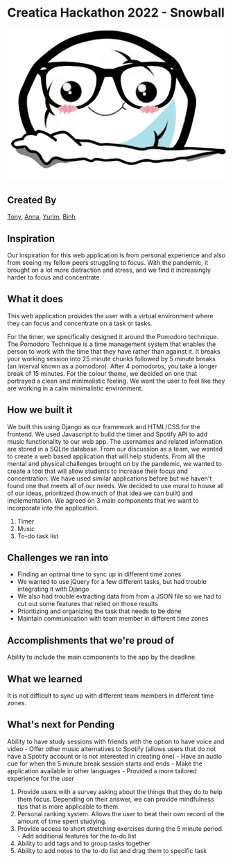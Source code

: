 # Creatica Hackathon 2022 - Snowball

![Snowball Logo](study/static/img/snowball.png)

## Created By

[Tony](https://github.com/trobutlef), [Anna](https://github.com/bluebeepie), [Yurim](https://github.com/lina1919), [Binh](https://github.com/thabinhl21)

## Inspiration
Our inspiration for this web application is from personal experience and also from seeing my fellow peers struggling to focus. With the pandemic, it brought on a lot more distraction and stress, and we find it increasingly harder to focus and concentrate.

## What it does
This web application provides the user with a virtual environment where they can focus and concentrate on a task or tasks. 

For the timer, we specifically designed it around the Pomodoro technique. The Pomodoro Technique is a time management system that enables the person to work with the time that they have rather than against it. It breaks your working session into 25 minute chunks followed by 5 minute breaks (an interval known as a pomodoro). After 4 pomodoros, you take a longer break of 15 minutes. For the colour theme, we decided on one that portrayed a clean and minimalistic feeling. We want the user to feel like they are working in a calm minimalistic environment.

## How we built it
We built this using Django as our framework and HTML/CSS for the frontend. We used Javascript to build the timer and Spotify API to add music functionality to our web app. The usernames and related information are stored in a SQLite database. From our discussion as a team, we wanted to create a web based application that will help students. From all the mental and physical challenges brought on by the pandemic, we wanted to create a tool that will allow students to increase their focus and concentration. We have used similar applications before but we haven't found one that meets all of our needs. We decided to use mural to house all of our ideas, prioritized (how much of that idea we can built) and implementation. We agreed on 3 main components that we want to incorporate into the application.

1. Timer
1. Music
1. To-do task list
## Challenges we ran into
* Finding an optimal time to sync up in different time zones 
* We wanted to use jQuery for a few different tasks, but had trouble integrating it with Django
* We also had trouble extracting data from from a JSON file so we had to cut out some features that relied on those results
* Prioritizing and organizing the task that needs to be done
* Maintain communication with team member in different time zones
## Accomplishments that we're proud of
Ability to include the main components to the app by the deadline.

## What we learned
It is not difficult to sync up with different team members in different time zones.

## What's next for Pending
Ability to have study sessions with friends with the option to have voice and video - Offer other music alternatives to Spotify (allows users that do not have a Spotify account or is not interested in creating one) - Have an audio cue for when the 5 minute break session starts and ends - Make the application available in other languages - Provided a more tailored experience for the user

1. Provide users with a survey asking about the things that they do to help them focus. Depending on their answer, we can provide mindfulness tips that is more applicable to them.
1. Personal ranking system. Allows the user to beat their own record of the amount of time spent studying.
1. Provide access to short stretching exercises during the 5 minute period. - Add additional features for the to-do list
1. Ability to add tags and to group tasks together
1. Ability to add notes to the to-do list and drag them to specific task